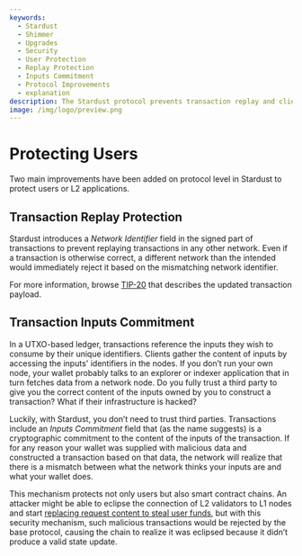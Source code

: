```yaml
---
keywords:
  - Stardust
  - Shimmer
  - Upgrades
  - Security
  - User Protection
  - Replay Protection
  - Inputs Commitment
  - Protocol Improvements
  - explanation
description: The Stardust protocol prevents transaction replay and client eclipse attacks.
image: /img/logo/preview.png
---
```


# Protecting Users

Two main improvements have been added on protocol level in Stardust to protect users or L2 applications.

## Transaction Replay Protection

Stardust introduces a _Network Identifier_ field in the signed part of transactions to prevent replaying transactions
in any other network. Even if a transaction is otherwise correct, a different network than the intended would
immediately reject it based on the mismatching network identifier.

For more information, browse [TIP-20](https://github.com/iotaledger/tips/pull/40) that describes the updated transaction payload.

## Transaction Inputs Commitment

In a UTXO-based ledger, transactions reference the inputs they wish to consume by their unique identifiers. Clients
gather the content of inputs by accessing the inputs' identifiers in the nodes. If you don’t run your own node, your
wallet probably talks to an explorer or indexer application that in turn fetches data from a network node. Do you fully
trust a third party to give you the correct content of the inputs owned by you to construct a transaction? What if
their infrastructure is hacked?

Luckily, with Stardust, you don’t need to trust third parties. Transactions include an _Inputs Commitment_ field that
(as the name suggests) is a cryptographic commitment to the content of the inputs of the transaction. If for any reason
your wallet was supplied with malicious data and constructed a transaction based on that data, the network will realize
that there is a mismatch between what the network thinks your inputs are and what your wallet does.

This mechanism protects not only users but also smart contract chains. An attacker might be able to eclipse the
connection of L2 validators to L1 nodes and start
[replacing request content to steal user funds](https://github.com/iotaledger/tips/discussions/51), but with this
security mechanism, such malicious transactions would be rejected by the base protocol, causing the chain to realize it
was eclipsed because it didn’t produce a valid state update.
